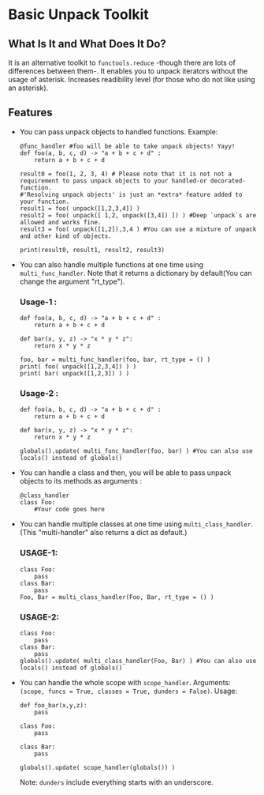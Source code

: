 # Basic Unpack Toolkit
## What Is It and What Does It Do?
  It is an alternative toolkit to `functools.reduce` -though there are lots of differences between them-. It enables you to unpack iterators without the usage of asterisk.
  Increases readibility level (for those who do not like using an asterisk).
## Features
* You can pass unpack objects to handled functions. Example:
  ```python3
  @func_handler #foo will be able to take unpack objects! Yayy!
  def foo(a, b, c, d) -> "a + b + c + d" :
      return a + b + c + d

  result0 = foo(1, 2, 3, 4) # Please note that it is not not a requirement to pass unpack objects to your handled-or decorated- function. 
  #'Resolving unpack objects' is just an *extra* feature added to your function.
  result1 = foo( unpack([1,2,3,4]) )
  result2 = foo( unpack([ 1,2, unpack([3,4]) ]) ) #Deep `unpack`s are allowed and works fine.
  result3 = foo( unpack([1,2]),3,4 ) #You can use a mixture of unpack and other kind of objects.

  print(result0, result1, result2, result3)
  ```
* You can also handle multiple functions at one time using `multi_func_handler`. Note that it returns a dictionary by default(You can change the argument "rt_type").
  ### Usage-1 :
    ```python3
    def foo(a, b, c, d) -> "a + b + c + d" :
        return a + b + c + d
        
    def bar(x, y, z) -> "x * y * z":
        return x * y * z
        
    foo, bar = multi_func_handler(foo, bar, rt_type = () )
    print( foo( unpack([1,2,3,4]) ) )
    print( bar( unpack([1,2,3]) ) )
    ```
  ### Usage-2 :
    ```python3
    def foo(a, b, c, d) -> "a + b + c + d" :
        return a + b + c + d
        
    def bar(x, y, z) -> "x * y * z":
        return x * y * z
        
    globals().update( multi_func_handler(foo, bar) ) #You can also use locals() instead of globals()
    ```
* You can handle a class and then, you will be able to pass unpack objects to its methods as arguments :
  ```python3
  @class_handler
  class Foo:
      #Your code goes here
  ```
* You can handle multiple classes at one time using `multi_class_handler`. (This "multi-handler" also returns a dict as default.)
  ### USAGE-1:
    ```python3
    class Foo:
        pass
    class Bar:
        pass
    Foo, Bar = multi_class_handler(Foo, Bar, rt_type = () )
    ```
  ### USAGE-2:
    ```python3
    class Foo:
        pass
    class Bar:
        pass
    globals().update( multi_class_handler(Foo, Bar) ) #You can also use locals() instead of globals()
    ```
* You can handle the whole scope with `scope_handler`. Arguments: `(scope, funcs = True, classes = True, dunders = False)`. Usage:
  ```python3
  def foo_bar(x,y,z):
      pass
      
  class Foo:
      pass
      
  class Bar:
      pass
  
  globals().update( scope_handler(globals()) )
  ```
  Note: `dunders` include everything starts with an underscore.
